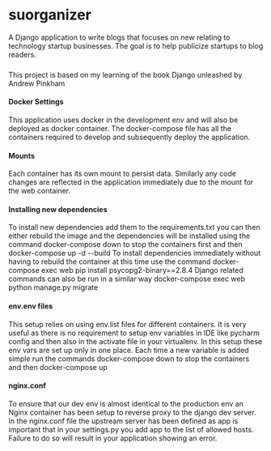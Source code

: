 # suorganizer
A Django application to write blogs that focuses on new relating to technology startup businesses. The goal is to help publicize startups to blog readers.
###
This project is based on my learning of the book Django unleashed by Andrew Pinkham

#### Docker Settings
This application uses docker in the development env and will also be deployed as docker container. The docker-compose file has all the containers required to develop and subsequently deploy the application.

#### Mounts
Each container has its own mount to persist data. Similarly any code changes are reflected in the application immediately due to the mount for the web container.

#### Installing new dependencies
To install new dependencies add them to the requirements.txt you can then either rebuild the image and the dependencies will be installed using the command docker-compose down to stop the containers first and then docker-compose up -d --build To install dependencies immediately without having to rebuild the container at this time use the command docker-compose exec web pip install psycopg2-binary==2.8.4 Django related commands can also be run in a similar way docker-compose exec web python manage.py migrate

#### env.env files
This setup relies on using env.list files for different containers. It is very useful as there is no requirement to setup env variables in IDE like pycharm config and then also in the activate file in your virtualenv. In this setup these env vars are set up only in one place. Each time a new variable is added simple run the commands docker-compose down to stop the containers and then docker-compose up

#### nginx.conf
To ensure that our dev env is almost identical to the production env an Nginx container has been setup to reverse proxy to the django dev server. In the nginx.conf file the upstream server has been defined as app is important that in your settings.py you add app to the list of allowed hosts. Failure to do so will result in your application showing an error.
